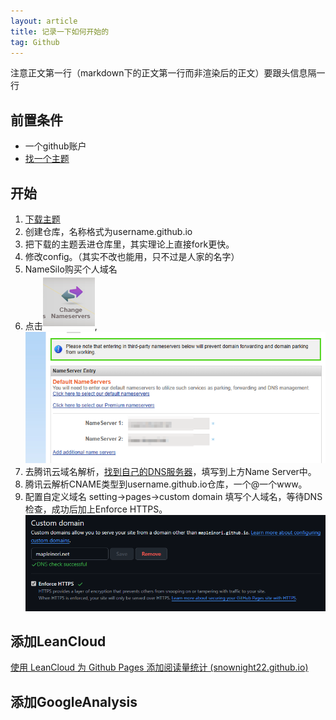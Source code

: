 ```yaml
---
layout: article
title: 记录一下如何开始的
tag: Github
---
```

注意正文第一行（markdown下的正文第一行而非渲染后的正文）要跟头信息隔一行

## 前置条件

- 一个github账户
- [找一个主题](https://kitian616.github.io/jekyll-TeXt-theme/)

## 开始

1. [下载主题](https://github.com/kitian616/jekyll-TeXt-theme)
2. 创建仓库，名称格式为username.github.io
3. 把下载的主题丢进仓库里，其实理论上直接fork更快。
4. 修改config。（其实不改也能用，只不过是人家的名字）
5. NameSilo购买个人域名
6. 点击![1737367038133](image/2025-01-08-记录一下怎么开始的/1737367038133.png),![1737367226888](image/2025-01-08-记录一下怎么开始的/1737367226888.png)
7. 去腾讯云域名解析，[找到自己的DNS服务器](https://docs.dnspod.cn/dns/dns-plan-address/#%E5%B8%B8%E8%A7%81%E9%97%AE%E9%A2%98)，填写到上方Name Server中。
8. 腾讯云解析CNAME类型到username.github.io仓库，一个@一个www。
9. 配置自定义域名 setting->pages->custom domain 填写个人域名，等待DNS检查，成功后加上Enforce HTTPS。![1737347510605](image/2025-01-08-记录一下怎么开始的/1737347510605.png)


## 添加LeanCloud

[使用 LeanCloud 为 Github Pages 添加阅读量统计 (snownight22.github.io)](https://snownight22.github.io/cassidyblog/2023/06/18/LeanCloudForVisitorCount)

## 添加GoogleAnalysis
